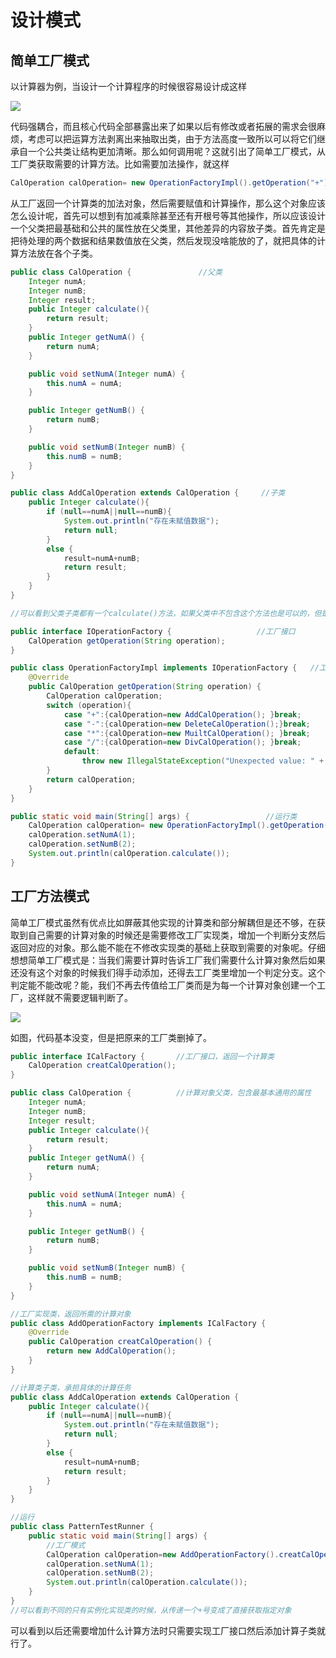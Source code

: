 # 设计模式

## 简单工厂模式

以计算器为例，当设计一个计算程序的时候很容易设计成这样

![](E:\DistCode\TyporaLoad\设计模式.assets\微信截图_20200729165658.png)

代码强耦合，而且核心代码全部暴露出来了如果以后有修改或者拓展的需求会很麻烦，考虑可以把运算方法剥离出来抽取出类，由于方法高度一致所以可以将它们继承自一个公共类让结构更加清晰。那么如何调用呢？这就引出了简单工厂模式，从工厂类获取需要的计算方法。比如需要加法操作，就这样

```java
CalOperation calOperation= new OperationFactoryImpl().getOperation("+");
```

从工厂返回一个计算类的加法对象，然后需要赋值和计算操作，那么这个对象应该怎么设计呢，首先可以想到有加减乘除甚至还有开根号等其他操作，所以应该设计一个父类把最基础和公共的属性放在父类里，其他差异的内容放子类。首先肯定是把待处理的两个数据和结果数值放在父类，然后发现没啥能放的了，就把具体的计算方法放在各个子类。

```java
public class CalOperation {               //父类
    Integer numA;
    Integer numB;
    Integer result;
    public Integer calculate(){
        return result;
    }
    public Integer getNumA() {
        return numA;
    }

    public void setNumA(Integer numA) {
        this.numA = numA;
    }

    public Integer getNumB() {
        return numB;
    }

    public void setNumB(Integer numB) {
        this.numB = numB;
    }
}

public class AddCalOperation extends CalOperation {     //子类
    public Integer calculate(){
        if (null==numA||null==numB){
            System.out.println("存在未赋值数据");
            return null;
        }
        else {
            result=numA+numB;
            return result;
        }
    }
}

//可以看到父类子类都有一个calculate()方法，如果父类中不包含这个方法也是可以的，但是调用的时候需要强转父类类型为子类的类型，否则无法使用。如果删除了子类的calculate()方法那么将调用父类的方法。

public interface IOperationFactory {                   //工厂接口
    CalOperation getOperation(String operation);
}

public class OperationFactoryImpl implements IOperationFactory {   //工厂接口实现类
    @Override
    public CalOperation getOperation(String operation) {
        CalOperation calOperation;
        switch (operation){
            case "+":{calOperation=new AddCalOperation(); }break;
            case "-":{calOperation=new DeleteCalOperation();}break;
            case "*":{calOperation=new MuiltCalOperation(); }break;
            case "/":{calOperation=new DivCalOperation(); }break;
            default:
                throw new IllegalStateException("Unexpected value: " + operation);
        }
        return calOperation;
    }
}

public static void main(String[] args) {                 //运行类
    CalOperation calOperation= new OperationFactoryImpl().getOperation("+");
    calOperation.setNumA(1);
    calOperation.setNumB(2);
    System.out.println(calOperation.calculate());
}


```

## 工厂方法模式

简单工厂模式虽然有优点比如屏蔽其他实现的计算类和部分解耦但是还不够，在获取到自己需要的计算对象的时候还是需要修改工厂实现类，增加一个判断分支然后返回对应的对象。那么能不能在不修改实现类的基础上获取到需要的对象呢。仔细想想简单工厂模式是：当我们需要计算时告诉工厂我们需要什么计算对象然后如果还没有这个对象的时候我们得手动添加，还得去工厂类里增加一个判定分支。这个判定能不能改呢？能，我们不再去传值给工厂类而是为每一个计算对象创建一个工厂，这样就不需要逻辑判断了。

![](E:\DistCode\TyporaLoad\设计模式.assets\微信截图_20200730100528.png)

如图，代码基本没变，但是把原来的工厂类删掉了。

```java
public interface ICalFactory {       //工厂接口，返回一个计算类
    CalOperation creatCalOperation();
}

public class CalOperation {          //计算对象父类，包含最基本通用的属性
    Integer numA;
    Integer numB;
    Integer result;
    public Integer calculate(){
        return result;
    }
    public Integer getNumA() {
        return numA;
    }

    public void setNumA(Integer numA) {
        this.numA = numA;
    }

    public Integer getNumB() {
        return numB;
    }

    public void setNumB(Integer numB) {
        this.numB = numB;
    }
}

//工厂实现类，返回所需的计算对象
public class AddOperationFactory implements ICalFactory {
    @Override
    public CalOperation creatCalOperation() {
        return new AddCalOperation();
    }
}

//计算类子类，承担具体的计算任务
public class AddCalOperation extends CalOperation {
    public Integer calculate(){
        if (null==numA||null==numB){
            System.out.println("存在未赋值数据");
            return null;
        }
        else {
            result=numA+numB;
            return result;
        }
    }
}

//运行
public class PatternTestRunner {
    public static void main(String[] args) {
        //工厂模式
        CalOperation calOperation=new AddOperationFactory().creatCalOperation();
        calOperation.setNumA(1);
        calOperation.setNumB(2);
        System.out.println(calOperation.calculate());
    }
}
//可以看到不同的只有实例化实现类的时候，从传递一个+号变成了直接获取指定对象
```

可以看到以后还需要增加什么计算方法时只需要实现工厂接口然后添加计算子类就行了。